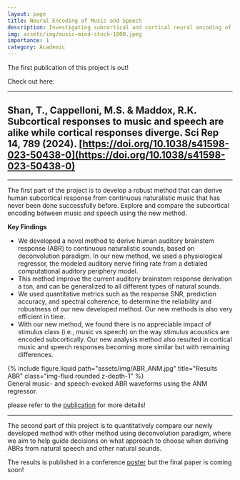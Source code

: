 ```yaml
---
layout: page
title: Neural Encoding of Music and Speech
description: Investigating subcortical and cortical neural encoding of the acoustics of music and speech from human listeners
img: assets/img/music-mind-stock-1000.jpeg
importance: 1
category: Academic
---
```

The first publication of this project is out!

Check out here:

  ---
  Shan, T., Cappelloni, M.S. & Maddox, R.K. Subcortical responses to music and speech are alike while cortical responses diverge. Sci Rep 14, 789 (2024). [https://doi.org/10.1038/s41598-023-50438-0](https://doi.org/10.1038/s41598-023-50438-0)
  ---

---

The first part of the project is to develop a robust method that can derive human subcortical response from continuous naturalistic music that has never been done successfully before. Explore and compare the subcortical encoding between music and speech using the new method.

**Key Findings**

- We developed a novel method to derive human auditory brainstem response (ABR) to continuous naturalistic sounds, based on deconvolution paradigm. In our new method, we used a physiological regressor, the modeled auditory nerve firing rate from a detialed computational auditory periphery model.
- This method improve the current auditory brainstem response derivation a ton, and can be generalized to all different types of natural sounds.
- We used quantitative metrics such as the response SNR, prediction accuracy, and spectral coherence, to determine the reliability and robustness of our new developed method. Our new methods is also very efficient in time.
- With our new method, we found there is no appreciable impact of stimulus class (i.e., music vs speech) on the way stimulus acoustics are encoded subcortically. Our new analysis method also resulted in cortical music and speech responses becoming more similar but with remaining differences.

<div class="row">
    <div class="col-sm mt-3 mt-md-0">
        {% include figure.liquid path="assets/img/ABR_ANM.jpg" title="Results ABR" class="img-fluid rounded z-depth-1" %}
    </div>
</div>
<div class="caption">
    General music- and speech-evoked ABR waveforms using the ANM regressor.
</div>

please refer to the [publication](https://doi.org/10.1038/s41598-023-50438-0) for more details!

---

The second part of this project is to quantitatively compare our newly developed method with other method using deconvolution paradigm, where we aim to help guide decisions on what approach to choose when deriving ABRs from natural speech and other natural sounds.

The results is published in a conference [poster](https://www.researchgate.net/publication/378549401_Comparing_Methods_for_Deriving_the_Auditory_Brainstem_Response_to_Continuous_Speech_in_Human_Listeners_ARO_2023) but the final paper is coming soon!
